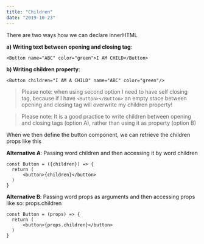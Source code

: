 ```yaml
---
title: "Children"
date: "2019-10-23"
---
```


There are two ways how we can declare innerHTML

**a) Writing text between opening and closing tag**:

```
<Button name="ABC" color="green">I AM CHILD</Button>
``` 

**b) Writing children property**:


``` 
<Button children="I AM A CHILD" name="ABC" color="green"/>
```

> Please note: when using second option I need to have self closing tag, because if I have ```<Button></Button>``` an empty stace between opening and closing tag will overwrite my children property!

>Please note: It is a good practice to write children between opening and closing tags (option A), rather than using it as property (option B)

When we then define the button component, we can retrieve the children props like this

**Alternative A**: Passing word children and then accessing it by word children

```
const Button = ({children}) => {
  return (
      <button>{children}</button>
  )
}

```
**Alternative B**: Passing word props as arguments and then accessing props like so: props.children
``` 
const Button = (props) => {
  return (
      <button>{props.children}</button>
  )
}
```

